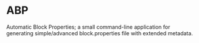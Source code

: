 # ABP
Automatic Block Properties; a small command-line application for generating simple/advanced block.properties file with extended metadata.
